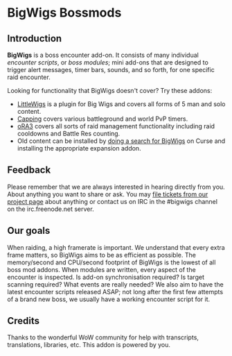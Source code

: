 # BigWigs Bossmods

## Introduction

**BigWigs** is a boss encounter add-on. It consists of many individual _encounter scripts_, or _boss modules_; mini add-ons that are designed to trigger alert messages, timer bars, sounds, and so forth, for one specific raid encounter.

Looking for functionality that BigWigs doesn't cover? Try these addons:
* [LittleWigs](https://mods.curse.com/addons/wow/little-wigs) is a plugin for Big Wigs and covers all forms of 5 man and solo content.
* [Capping](https://mods.curse.com/addons/wow/capping-bg-timers) covers various battleground and world PvP timers.
* [oRA3](https://mods.curse.com/addons/wow/ora3) covers all sorts of raid management functionality including raid cooldowns and Battle Res counting.
* Old content can be installed by [doing a search for BigWigs](https://mods.curse.com/search?search=bigwigs&submit-search=Submit) on Curse and installing the appropriate expansion addon.

## Feedback
Please remember that we are always interested in hearing directly from you. About anything you want to share or ask. You may [file tickets from our project page](https://github.com/BigWigsMods/BigWigs/issues) about anything or contact us on IRC in the #bigwigs channel on the irc.freenode.net server.

## Our goals
When raiding, a high framerate is important. We understand that every extra frame matters, so BigWigs aims to be as efficient as possible. The memory/second and CPU/second footprint of BigWigs is the lowest of all boss mod addons.
When modules are written, every aspect of the encounter is inspected. Is add-on synchronisation required? Is target scanning required? What events are really needed? 
We also aim to have the latest encounter scripts released ASAP; not long after the first few attempts of a brand new boss, we usually have a working encounter script for it.

## Credits
Thanks to the wonderful WoW community for help with transcripts, translations, libraries, etc. This addon is powered by you.